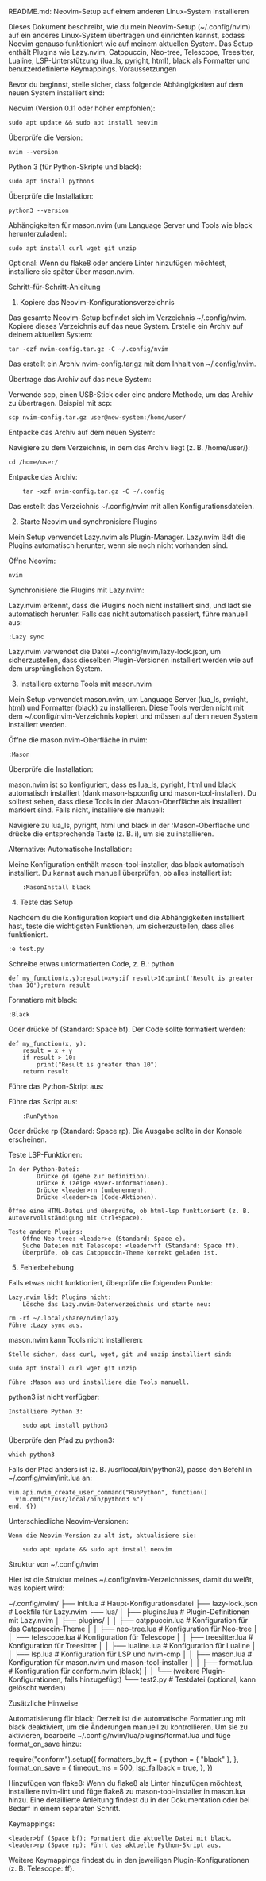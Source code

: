 README.md: Neovim-Setup auf einem anderen Linux-System installieren

Dieses Dokument beschreibt, wie du mein Neovim-Setup (~/.config/nvim) auf ein anderes 
Linux-System übertragen und einrichten kannst, sodass Neovim genauso funktioniert wie 
auf meinem aktuellen System. Das Setup enthält Plugins wie Lazy.nvim, Catppuccin, 
Neo-tree, Telescope, Treesitter, Lualine, LSP-Unterstützung (lua_ls, pyright, html), 
black als Formatter und benutzerdefinierte Keymappings.
Voraussetzungen

Bevor du beginnst, stelle sicher, dass folgende Abhängigkeiten auf dem neuen System 
installiert sind:

Neovim (Version 0.11 oder höher empfohlen):

    sudo apt update && sudo apt install neovim

Überprüfe die Version:

    nvim --version

Python 3 (für Python-Skripte und black):

    sudo apt install python3

Überprüfe die Installation:

    python3 --version

Abhängigkeiten für mason.nvim (um Language Server und Tools wie black herunterzuladen):

    sudo apt install curl wget git unzip

Optional: Wenn du flake8 oder andere Linter hinzufügen möchtest, installiere sie 
später über mason.nvim.

Schritt-für-Schritt-Anleitung
1. Kopiere das Neovim-Konfigurationsverzeichnis

Das gesamte Neovim-Setup befindet sich im Verzeichnis ~/.config/nvim.
Kopiere dieses Verzeichnis auf das neue System.
Erstelle ein Archiv auf deinem aktuellen System:

    tar -czf nvim-config.tar.gz -C ~/.config/nvim

Das erstellt ein Archiv nvim-config.tar.gz mit dem Inhalt von ~/.config/nvim.

Übertrage das Archiv auf das neue System:

Verwende scp, einen USB-Stick oder eine andere Methode, um das Archiv zu 
übertragen. Beispiel mit scp:

    scp nvim-config.tar.gz user@new-system:/home/user/

Entpacke das Archiv auf dem neuen System:

Navigiere zu dem Verzeichnis, in dem das Archiv liegt (z. B. /home/user/):

    cd /home/user/

Entpacke das Archiv:

        tar -xzf nvim-config.tar.gz -C ~/.config

Das erstellt das Verzeichnis ~/.config/nvim mit allen Konfigurationsdateien.

2. Starte Neovim und synchronisiere Plugins

Mein Setup verwendet Lazy.nvim als Plugin-Manager. 
Lazy.nvim lädt die Plugins automatisch herunter, wenn sie noch nicht vorhanden sind.

Öffne Neovim:

    nvim

Synchronisiere die Plugins mit Lazy.nvim:

Lazy.nvim erkennt, dass die Plugins noch nicht installiert sind, und lädt sie automatisch herunter.
Falls das nicht automatisch passiert, führe manuell aus:

    :Lazy sync

Lazy.nvim verwendet die Datei ~/.config/nvim/lazy-lock.json, um sicherzustellen, 
dass dieselben Plugin-Versionen installiert werden wie auf dem ursprünglichen System.

3. Installiere externe Tools mit mason.nvim

Mein Setup verwendet mason.nvim, um Language Server (lua_ls, pyright, html) und 
Formatter (black) zu installieren. Diese Tools werden nicht mit dem 
~/.config/nvim-Verzeichnis kopiert und müssen auf dem neuen System installiert werden.

Öffne die mason.nvim-Oberfläche in nvim:

    :Mason

Überprüfe die Installation:

mason.nvim ist so konfiguriert, dass es lua_ls, pyright, html und black automatisch 
installiert (dank mason-lspconfig und mason-tool-installer).
Du solltest sehen, dass diese Tools in der :Mason-Oberfläche als installiert 
markiert sind. Falls nicht, installiere sie manuell:

Navigiere zu lua_ls, pyright, html und black in der :Mason-Oberfläche und drücke 
die entsprechende Taste (z. B. i), um sie zu installieren.

Alternative: Automatische Installation:

Meine Konfiguration enthält mason-tool-installer, das black automatisch installiert. Du kannst auch manuell überprüfen, ob alles installiert ist:

        :MasonInstall black

4. Teste das Setup

Nachdem du die Konfiguration kopiert und die Abhängigkeiten installiert hast, teste 
die wichtigsten Funktionen, um sicherzustellen, dass alles funktioniert.

    :e test.py

Schreibe etwas unformatierten Code, z. B.:
python

    def my_function(x,y):result=x+y;if result>10:print('Result is greater than 10');return result

Formatiere mit black:

    :Black

Oder drücke <leader>bf (Standard: Space bf).
Der Code sollte formatiert werden:

    def my_function(x, y):
        result = x + y
        if result > 10:
            print("Result is greater than 10")
        return result

Führe das Python-Skript aus:

Führe das Skript aus:

        :RunPython

Oder drücke <leader>rp (Standard: Space rp).
Die Ausgabe sollte in der Konsole erscheinen.

Teste LSP-Funktionen:

    In der Python-Datei:
            Drücke gd (gehe zur Definition).
            Drücke K (zeige Hover-Informationen).
            Drücke <leader>rn (umbenennen).
            Drücke <leader>ca (Code-Aktionen).

    Öffne eine HTML-Datei und überprüfe, ob html-lsp funktioniert (z. B. Autovervollständigung mit Ctrl+Space).

    Teste andere Plugins:
        Öffne Neo-tree: <leader>e (Standard: Space e).
        Suche Dateien mit Telescope: <leader>ff (Standard: Space ff).
        Überprüfe, ob das Catppuccin-Theme korrekt geladen ist.

5. Fehlerbehebung

Falls etwas nicht funktioniert, überprüfe die folgenden Punkte:

    Lazy.nvim lädt Plugins nicht:
        Lösche das Lazy.nvim-Datenverzeichnis und starte neu:

    rm -rf ~/.local/share/nvim/lazy
    Führe :Lazy sync aus.

mason.nvim kann Tools nicht installieren:

    Stelle sicher, dass curl, wget, git und unzip installiert sind:

    sudo apt install curl wget git unzip

    Führe :Mason aus und installiere die Tools manuell.

python3 ist nicht verfügbar:

    Installiere Python 3:

        sudo apt install python3

Überprüfe den Pfad zu python3:

    which python3

Falls der Pfad anders ist (z. B. /usr/local/bin/python3), 
passe den Befehl in ~/.config/nvim/init.lua an:

    vim.api.nvim_create_user_command("RunPython", function()
      vim.cmd("!/usr/local/bin/python3 %")
    end, {})

Unterschiedliche Neovim-Versionen:

    Wenn die Neovim-Version zu alt ist, aktualisiere sie:

        sudo apt update && sudo apt install neovim

Struktur von ~/.config/nvim

Hier ist die Struktur meines ~/.config/nvim-Verzeichnisses, damit du weißt, 
was kopiert wird:

~/.config/nvim/
├── init.lua              # Haupt-Konfigurationsdatei
├── lazy-lock.json        # Lockfile für Lazy.nvim
├── lua/
│   ├── plugins.lua       # Plugin-Definitionen mit Lazy.nvim
│   ├── plugins/
│   │   ├── catppuccin.lua  # Konfiguration für das Catppuccin-Theme
│   │   ├── neo-tree.lua    # Konfiguration für Neo-tree
│   │   ├── telescope.lua   # Konfiguration für Telescope
│   │   ├── treesitter.lua  # Konfiguration für Treesitter
│   │   ├── lualine.lua     # Konfiguration für Lualine
│   │   ├── lsp.lua         # Konfiguration für LSP und nvim-cmp
│   │   ├── mason.lua       # Konfiguration für mason.nvim und mason-tool-installer
│   │   ├── format.lua      # Konfiguration für conform.nvim (black)
│   │   └── (weitere Plugin-Konfigurationen, falls hinzugefügt)
└── test2.py              # Testdatei (optional, kann gelöscht werden)

Zusätzliche Hinweise

Automatisierung für black: Derzeit ist die automatische Formatierung mit black 
deaktiviert, um die Änderungen manuell zu kontrollieren. Um sie zu aktivieren, 
bearbeite ~/.config/nvim/lua/plugins/format.lua und füge format_on_save hinzu:

require("conform").setup({
  formatters_by_ft = {
    python = { "black" },
  },
  format_on_save = {
    timeout_ms = 500,
    lsp_fallback = true,
  },
})

Hinzufügen von flake8: Wenn du flake8 als Linter hinzufügen möchtest, installiere 
nvim-lint und füge flake8 zu mason-tool-installer in mason.lua hinzu. Eine 
detaillierte Anleitung findest du in der Dokumentation oder bei Bedarf in einem 
separaten Schritt.

Keymappings:

    <leader>bf (Space bf): Formatiert die aktuelle Datei mit black.
    <leader>rp (Space rp): Führt das aktuelle Python-Skript aus.

Weitere Keymappings findest du in den jeweiligen Plugin-Konfigurationen 
(z. B. Telescope: <leader>ff).


